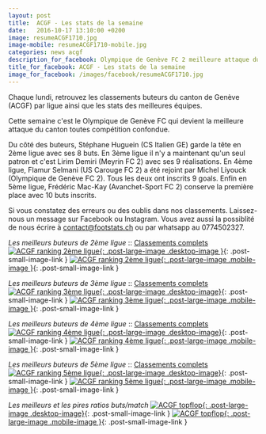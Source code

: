 ```yaml
---
layout: post
title:  ACGF - Les stats de la semaine
date:   2016-10-17 13:10:00 +0200
image: resumeACGF1710.jpg
image-mobile: resumeACGF1710-mobile.jpg
categories: news acgf
description_for_facebook: Olympique de Genève FC 2 meilleure attaque du canton. Top buteurs&#58; Huguein Stéphane, Lirim Demiri, Flamur Selmani, Michel Liyouck et Frédéric Mac-Kay.
title_for_facebook: ACGF - Les stats de la semaine
image_for_facebook: /images/facebook/resumeACGF1710.jpg
---
```

Chaque lundi, retrouvez les classements buteurs du canton de Genève (ACGF) par ligue ainsi que les stats des meilleures équipes.

Cette semaine c'est le Olympique de Genève FC qui devient la meilleure attaque du canton toutes compétition confondue.

Du côté des buteurs, Stéphane Huguein (CS Italien GE) garde la tête en 2ème ligue avec ses 8 buts. En 3ème ligue il n'y a maintenant qu'un seul patron et c'est Lirim Demiri (Meyrin FC 2) avec ses 9 réalisations. En 4ème ligue, Flamur Selmani (US Carouge FC 2) a été rejoint par Michel Liyouck (Olympique de Genève FC 2). Tous les deux ont inscrits 9 goals. Enfin en 5ème ligue, Frédéric Mac-Kay (Avanchet-Sport FC 2) conserve la première place avec 10 buts inscrits.

Si vous constatez des erreurs ou des oublis dans nos classements. Laissez-nous un message sur Facebook ou Instagram. Vous avez aussi la possiblité de nous écrire à contact@footstats.ch ou par whatsapp au 0774502327.

_Les meilleurs buteurs de 2ème ligue_ :: [Classements complets]({{site.url}}/acgf/2eme-ligue)
[![ACGF ranking 2ème ligue]({{site.url}}/images/posts/rankings/resumeACGF21710.jpg){: .post-large-image .desktop-image }]({{site.url}}/images/posts/rankings/resumeACGF21710.jpg){: .post-small-image-link }
[![ACGF ranking 2ème ligue]({{site.url}}/images/posts/rankings/resumeACGF21710-mobile.jpg){: .post-large-image .mobile-image }]({{site.url}}/images/posts/rankings/resumeACGF21710-mobile.jpg){: .post-small-image-link }

_Les meilleurs buteurs de 3ème ligue_ :: [Classements complets]({{site.url}}/acgf/3eme-ligue)
[![ACGF ranking 3ème ligue]({{site.url}}/images/posts/rankings/resumeACGF31710.jpg){: .post-large-image .desktop-image}]({{site.url}}/images/posts/rankings/resumeACGF31710.jpg){: .post-small-image-link }
[![ACGF ranking 3ème ligue]({{site.url}}/images/posts/rankings/resumeACGF31710-mobile.jpg){: .post-large-image .mobile-image }]({{site.url}}/images/posts/rankings/resumeACGF31710-mobile.jpg){: .post-small-image-link }

_Les meilleurs buteurs de 4ème ligue_ :: [Classements complets]({{site.url}}/acgf/4eme-ligue)
[![ACGF ranking 4ème ligue]({{site.url}}/images/posts/rankings/resumeACGF41710.jpg){: .post-large-image .desktop-image}]({{site.url}}/images/posts/rankings/resumeACGF41710.jpg){: .post-small-image-link }
[![ACGF ranking 4ème ligue]({{site.url}}/images/posts/rankings/resumeACGF41710-mobile.jpg){: .post-large-image .mobile-image }]({{site.url}}/images/posts/rankings/resumeACGF41710-mobile.jpg){: .post-small-image-link }

_Les meilleurs buteurs de 5ème ligue_ :: [Classements complets]({{site.url}}/acgf/5eme-ligue)
[![ACGF ranking 5ème ligue]({{site.url}}/images/posts/rankings/resumeACGF51710.jpg){: .post-large-image .desktop-image}]({{site.url}}/images/posts/rankings/resumeACGF51710.jpg){: .post-small-image-link }
[![ACGF ranking 5ème ligue]({{site.url}}/images/posts/rankings/resumeACGF51710-mobile.jpg){: .post-large-image .mobile-image }]({{site.url}}/images/posts/rankings/resumeACGF51710-mobile.jpg){: .post-small-image-link }

_Les meilleurs et les pires ratios buts/match_
[![ACGF topflop]({{site.url}}/images/posts/topflop/ACGF1710.jpg){: .post-large-image .desktop-image}]({{site.url}}/images/posts/topflop/ACGF1710.jpg){: .post-small-image-link }
[![ACGF topflop]({{site.url}}/images/posts/topflop/ACGF1710.jpg){: .post-large-image .mobile-image }]({{site.url}}/images/posts/topflop/ACGF1710.jpg){: .post-small-image-link }